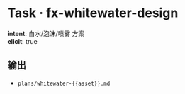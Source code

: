 # Task · fx-whitewater-design

**intent**: 白水/泡沫/喷雾 方案  
**elicit**: true

## 输出

- `plans/whitewater-{{asset}}.md`
